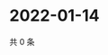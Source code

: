 # 2022-01-14

共 0 条

<!-- BEGIN WEIBO -->
<!-- 最后更新时间 Fri Jan 14 2022 22:11:32 GMT+0800 (China Standard Time) -->

<!-- END WEIBO -->
